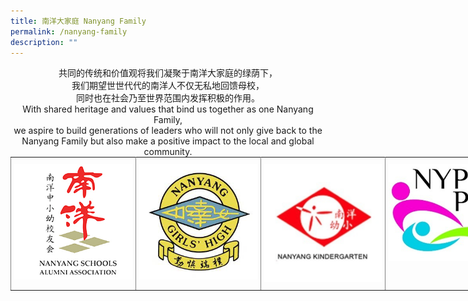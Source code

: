 ```yaml
---
title: 南洋大家庭 Nanyang Family
permalink: /nanyang-family
description: ""
---
```

<center>共同的传统和价值观将我们凝聚于南洋大家庭的绿荫下，<br>我们期望世世代代的南洋人不仅无私地回馈母校，<br>同时也在社会乃至世界范围内发挥积极的作用。</center>

  <center>With shared heritage and values that bind us together as one Nanyang Family, <br>we aspire to build generations of leaders who will not only give back to the Nanyang Family but also make a positive impact to the local and global community.</center>
	
<style type="text/css">
.tg  {border-collapse:collapse;border-spacing:0;margin:0px auto;}
.tg td{border-color:black;border-style:solid;border-width:1px;font-family:Arial, sans-serif;font-size:14px;
  overflow:hidden;padding:10px 5px;word-break:normal;}
.tg th{border-color:black;border-style:solid;border-width:1px;font-family:Arial, sans-serif;font-size:14px;
  font-weight:normal;overflow:hidden;padding:10px 5px;word-break:normal;}
.tg .tg-0pky{border-color:inherit;text-align:left;vertical-align:top}
.tg .tg-0lax{text-align:left;vertical-align:top}
</style>
<table class="tg" style="undefined;table-layout: fixed; width: 800px">
<colgroup>
<col style="width: 200px">
<col style="width: 200px">
<col style="width: 200px">
<col style="width: 200px">
</colgroup>
<tbody>
  <tr>
    <td class="tg-0pky"><a href = "https://www.nanyang.org.sg/" target = "_self"> 
          <img src="/images/nsaa1.jpg"></a></td>
    <td class="tg-0pky"><a href = "https://www.nygh.edu.sg/" target = "_self"> 
          <img src="/images/nygh%20logo.jpg"></a>
</td>
    <td class="tg-0pky"><a href = "http://www.nanyangkindergarten.com/home.html" target = "_self"> 
          <img src="/images/nyk.png"></a>
</td>
    <td class="tg-0pky"><a href = "https://www.nypspta.com/" target = "_self"> 
          <img src="/images/pta%20logo.jpg"></a>
</td>
  </tr>
</tbody>
</table>